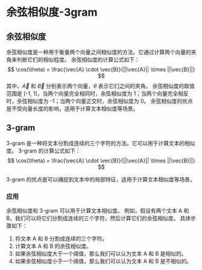 # 余弦相似度-3gram

## 余弦相似度
余弦相似度是一种用于衡量两个向量之间相似度的方法。它通过计算两个向量的夹角来判断它们的相似程度。
余弦相似度的计算公式如下：
$$
\cos(\theta) = \frac{\vec{A} \cdot \vec{B}}{||\vec{A}|| \times ||\vec{B}||}
$$
其中，$\vec{A}$ 和 $\vec{B}$ 分别表示两个向量，$\theta$ 表示它们之间的夹角。
余弦相似度的取值范围是 [-1, 1]，当两个向量完全相同时，余弦相似度为 1；当两个向量完全相反时，余弦相似度为 -1；当两个向量正交时，余弦相似度为 0。
余弦相似度的优点是不受向量长度的影响，适用于计算文本相似度等场景。
## 3-gram
3-gram 是一种将文本分割成连续的三个字符的方法。它可以用于计算文本的相似度。
3-gram 的计算公式如下：
$$
\cos(\theta) = \frac{\vec{A} \cdot \vec{B}}{||\vec{A}|| \times ||\vec{B}||}
$$

3-gram 的优点是可以捕捉到文本中的局部特征，适用于计算文本相似度等场景。

### 应用
余弦相似度和 3-gram 可以用于计算文本相似度。
例如，假设有两个文本 A 和 B，我们可以将它们分割成连续的三个字符，然后计算它们的余弦相似度。
具体步骤如下：
1. 将文本 A 和 B 分割成连续的三个字符。
2. 计算文本 A 和 B 的余弦相似度。
3. 如果余弦相似度大于一个阈值，那么我们可以认为文本 A 和 B 是相似的。
4. 如果余弦相似度小于一个阈值，那么我们可以认为文本 A 和 B 是不相似的。